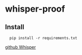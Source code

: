 # whisper-proof
## Install
```shell
  pip install -r requirements.txt
```
[github Whisper](https://github.com/openai/whisper)
